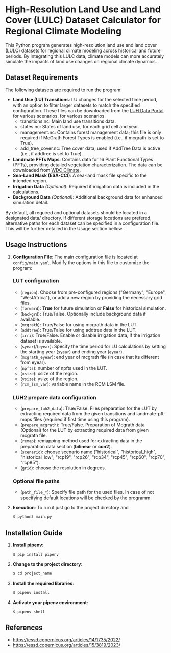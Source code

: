  
# High-Resolution Land Use and Land Cover (LULC) Dataset Calculator for Regional Climate Modeling 


This Python program generates high-resolution land use and land cover (LULC) datasets for regional climate modeling across historical and future periods. By integrating this LULC data, climate models can more accurately simulate the impacts of land use changes on regional climate dynamics.

## Dataset Requirements

The following datasets are required to run the program:

- **Land Use (LU) Transitions**: LU changes for the selected time period, with an option to filter larger datasets to match the specified configuration. These files can be downloaded from the [LUH Data Portal](https://luh.umd.edu/data.shtml) for various scenarios. for various scenarios.
   - transitions.nc: Main land use transitions data.
   - states.nc: States of land use, for each grid cell and year.
   - management.nc: Contains forest management data; this   file is only required if McGrath Forest Types is enabled (i.e., if mcgrath is set to True).
   - add_tree_cover.nc: Tree cover data, used if AddTree Data is active (i.e., if addtree is set to True).
- **Landmate PFTs Maps**: Contains data for 16 Plant Functional Types (PFTs), providing detailed vegetation characterization. The data can be downloaded from [WDC Climate](https://www.wdc-climate.de/ui/entry?acronym=LM_PFT_EUR_v1.1).
- **Sea-Land Mask (ESA-CCI)**: A sea-land mask file specific to the intended region.
- **Irrigation Data** *(Optional)*: Required if irrigation data is included in the calculations.
- **Background Data** *(Optional)*: Additional background data for enhanced simulation detail.

By default, all required and optional datasets should be located in a designated data/ directory. If different storage locations are prefered, alternative paths for each dataset can be specified in a configuration file. This will be further detailed in the Usage section bellow.

## Usage Instructions

1. **Configuration File**: The main configuration file is located at `config/main.yaml`. Modify the options in this file to customize the program:

   ### LUT configuration
   - (`region`): Choose from pre-configured regions ("Germany", "Europe", "WestAfrica"), or add a new region by providing the necessary grid files.
   - (`forward`): **True** for future simulation or **False** for historical simulation.
   - (`backgrd`): True/False. Optionally include background data if available.
   - (`mcgrath`): True/False for using mcgrath data in the LUT. 
   - (`addtree`): True/False for using addtree data in the LUT. 
   - (`irri`): True/False. Enable or disable irrigation data, if the irrigation dataset is available.
   - (`syear`)/(`eyear`): Specify the time period for LU calculations by setting the starting year (`syear`) and ending year (`eyear`).
   - (`mcgrath_eyear`): end year of mcgrath file (in case that its different from eyear).
   - (`npfts`): number of npfts used in the LUT.
   - (`xsize`): xsize of the region.
   - (`ysize`): ysize of the region. 
   - (`rcm_lsm_var`): variable name in the RCM LSM file.


   ### LUH2 prepare data configuration
   - (`prepare_luh2_data`): True/False. Files preparation for the LUT by extracting required data from the given transitions and landmate-pft-maps files (required if first time using this program).
   - (`prepare_mcgrath`): True/False. Preparation of Mcgrath data (Optional) for the LUT by extracting required data from given mcgrath file.
   - (`remap`): remapping method used for extracting data in the preparation data section (**bilinear** or **con2**).
   - (`scenario`): choose scenario name ("historical", "historical_high", "historical_low", "rcp19", "rcp26", "rcp34", "rcp45", "rcp60", "rcp70", "rcp85").
   - (`grid`): choose the resolution in degrees.

   ### Optional file paths
   - (`path_file_*`): Specify file path for the used files. In case of not specifying default locations will be checked by the programm. 

2. **Execution**: To run it just go to the project directory and


   ```bash
   $ python3 main.py

## Installation Guide

1. **Install pipenv**:

   ```bash
   $ pip install pipenv

2. **Change to the project directory**:

   ```bash
   $ cd project_name

3. **Install the required libraries**:

   ```bash
   $ pipenv install 

4. **Activate your pipenv environment**:
   ```bash
   $ pipenv shell 

## References

 * https://essd.copernicus.org/articles/14/1735/2022/
 * https://essd.copernicus.org/articles/15/3819/2023/

 

